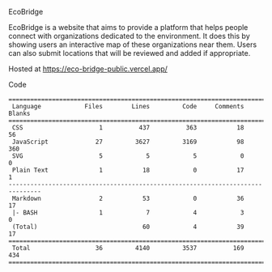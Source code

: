 EcoBridge

EcoBridge is a website that aims to provide a platform that helps people connect with organizations dedicated to the environment. It does this by showing users an interactive map of these organizations near them. Users can also submit locations that will be reviewed and added if appropriate.

Hosted at https://eco-bridge-public.vercel.app/

Code
```
===============================================================================
 Language            Files        Lines         Code     Comments       Blanks
===============================================================================
 CSS                     1          437          363           18           56
 JavaScript             27         3627         3169           98          360
 SVG                     5            5            5            0            0
 Plain Text              1           18            0           17            1
-------------------------------------------------------------------------------
 Markdown                2           53            0           36           17
 |- BASH                 1            7            4            3            0
 (Total)                             60            4           39           17
===============================================================================
 Total                  36         4140         3537          169          434
===============================================================================
```

